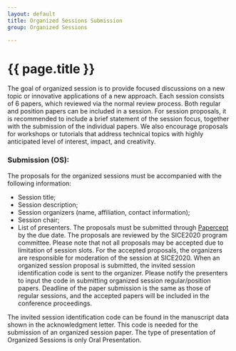 ```yaml
---
layout: default
title: Organized Sessions Submission
group: Organized Sessions

---
```


# {{ page.title }}

The goal of organized session is to provide focused discussions on a new topic or innovative applications of a new approach. Each session consists of 6 papers, which reviewed via the normal review process. Both regular and position papers can be included in a session. For session proposals, it is recommended to include a brief statement of the session focus, together with the submission of the individual papers. We also encourage proposals for workshops or tutorials that address technical topics with highly anticipated level of interest, impact, and creativity.

### Submission (OS):
The proposals for the organized sessions must be accompanied with the following information:
- Session title;
- Session description;
- Session organizers (name, affiliation, contact information);
- Session chair;
- List of presenters.
The proposals must be submitted through [Papercept](https://controls.papercept.net/conferences/scripts/start.pl#SICE20) by the due date. The proposals are reviewed by the SICE2020 program committee. Please note that not all proposals may be accepted due to limitation of session slots. For the accepted proposals, the organizers are responsible for moderation of the session at SICE2020. When an organized session proposal is submitted, the invited session identification code is sent to the organizer. Please notify the presenters to input the code in submitting organized session regular/position papers. Deadline of the paper submission is the same as those of regular sessions, and the accepted papers will be included in the conference proceedings.

The invited session identification code can be found in the manuscript data shown in the acknowledgment letter. This code is needed for the submission of an organized session paper.
The type of presentation of Organized Sessions is only Oral Presentation.